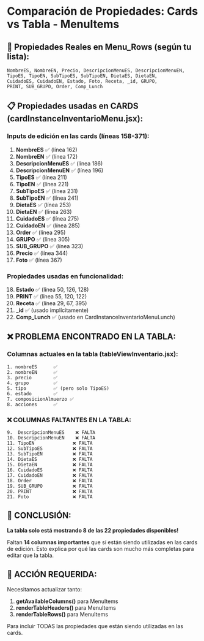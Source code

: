# Comparación de Propiedades: Cards vs Tabla - MenuItems

## 🎯 Propiedades Reales en Menu_Rows (según tu lista):
```
NombreES, NombreEN, Precio, DescripcionMenuES, DescripcionMenuEN, 
TipoES, TipoEN, SubTipoES, SubTipoEN, DietaES, DietaEN, 
CuidadoES, CuidadoEN, Estado, Foto, Receta, _id, GRUPO, 
PRINT, SUB_GRUPO, Order, Comp_Lunch
```

## 📋 Propiedades usadas en CARDS (cardInstanceInventarioMenu.jsx):

### Inputs de edición en las cards (líneas 158-371):
1. **NombreES** ✅ (línea 162)
2. **NombreEN** ✅ (línea 172) 
3. **DescripcionMenuES** ✅ (línea 186)
4. **DescripcionMenuEN** ✅ (línea 196)
5. **TipoES** ✅ (línea 211)
6. **TipoEN** ✅ (línea 221)
7. **SubTipoES** ✅ (línea 231)
8. **SubTipoEN** ✅ (línea 241)
9. **DietaES** ✅ (línea 253)
10. **DietaEN** ✅ (línea 263)
11. **CuidadoES** ✅ (línea 275)
12. **CuidadoEN** ✅ (línea 285)
13. **Order** ✅ (línea 295)
14. **GRUPO** ✅ (línea 305)
15. **SUB_GRUPO** ✅ (línea 323)
16. **Precio** ✅ (línea 344)
17. **Foto** ✅ (línea 367)

### Propiedades usadas en funcionalidad:
18. **Estado** ✅ (línea 50, 126, 128)
19. **PRINT** ✅ (línea 55, 120, 122)
20. **Receta** ✅ (línea 29, 67, 395)
21. **_id** ✅ (usado implícitamente)
22. **Comp_Lunch** ✅ (usado en CardInstanceInventarioMenuLunch)

## ❌ **PROBLEMA ENCONTRADO EN LA TABLA:**

### Columnas actuales en la tabla (tableViewInventario.jsx):
```
1. nombreES      ✅
2. nombreEN      ✅  
3. precio        ✅
4. grupo         ✅ 
5. tipo          ✅ (pero solo TipoES)
6. estado        ✅
7. composicionAlmuerzo ✅
8. acciones      ✅
```

### **❌ COLUMNAS FALTANTES EN LA TABLA:**
```
9.  DescripcionMenuES    ❌ FALTA
10. DescripcionMenuEN    ❌ FALTA
11. TipoEN              ❌ FALTA
12. SubTipoES           ❌ FALTA
13. SubTipoEN           ❌ FALTA
14. DietaES             ❌ FALTA
15. DietaEN             ❌ FALTA
16. CuidadoES           ❌ FALTA
17. CuidadoEN           ❌ FALTA
18. Order               ❌ FALTA
19. SUB_GRUPO           ❌ FALTA
20. PRINT               ❌ FALTA
21. Foto                ❌ FALTA
```

## 🚨 **CONCLUSIÓN:**

**La tabla solo está mostrando 8 de las 22 propiedades disponibles!**

Faltan **14 columnas importantes** que sí están siendo utilizadas en las cards de edición. Esto explica por qué las cards son mucho más completas para editar que la tabla.

## 📝 **ACCIÓN REQUERIDA:**

Necesitamos actualizar tanto:
1. **getAvailableColumns()** para MenuItems
2. **renderTableHeaders()** para MenuItems  
3. **renderTableRows()** para MenuItems

Para incluir TODAS las propiedades que están siendo utilizadas en las cards.
